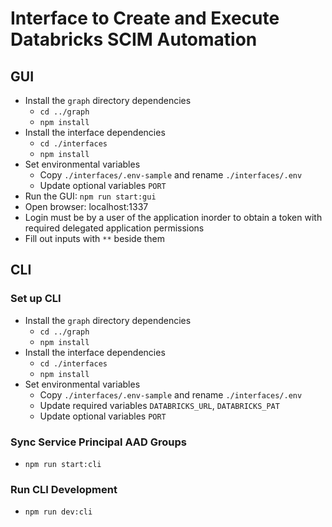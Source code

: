# Interface to Create and Execute Databricks SCIM Automation

## GUI

* Install the `graph` directory dependencies
  * `cd ../graph`
  * `npm install`
* Install the interface dependencies
  * `cd ./interfaces`
  * `npm install`
* Set environmental variables
  * Copy `./interfaces/.env-sample` and rename `./interfaces/.env`
  * Update optional variables `PORT`
* Run the GUI: `npm run start:gui`
* Open browser: localhost:1337
* Login must be by a user of the application inorder to obtain a token with required delegated application permissions
* Fill out inputs with `**` beside them

## CLI

### Set up CLI

* Install the `graph` directory dependencies
  * `cd ../graph`
  * `npm install`
* Install the interface dependencies
  * `cd ./interfaces`
  * `npm install`
* Set environmental variables
  * Copy `./interfaces/.env-sample` and rename `./interfaces/.env`
  * Update required variables `DATABRICKS_URL`, `DATABRICKS_PAT`
  * Update optional variables `PORT`

### Sync Service Principal AAD Groups

* `npm run start:cli`

### Run CLI Development

* `npm run dev:cli`
